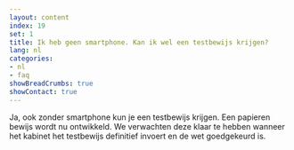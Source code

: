 ```yaml
---
layout: content
index: 19
set: 1
title: Ik heb geen smartphone. Kan ik wel een testbewijs krijgen? 
lang: nl
categories:
- nl
- faq
showBreadCrumbs: true
showContact: true
---
```

Ja, ook zonder smartphone kun je een testbewijs krijgen. Een papieren bewijs wordt nu ontwikkeld. We verwachten deze klaar te hebben wanneer het kabinet het testbewijs definitief invoert en de wet goedgekeurd is.
